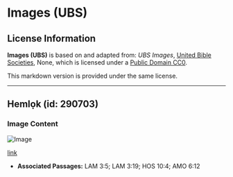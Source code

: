 # Images (UBS)

## License Information

**Images (UBS)** is based on and adapted from: _UBS Images_, [United Bible Societies](https://unitedbiblesocieties.org/), None, which is licensed under a [Public Domain CC0](https://creativecommons.org/public-domain/cc0/).

This markdown version is provided under the same license.



--------------------------------

## Hemlọk (id: 290703)

### Image Content

![Image](https://cdn.aquifer.bible/aquifer-content/resources/Media/WEB-0291_hemlock.jpg)

[link](https://cdn.aquifer.bible/aquifer-content/resources/Media/WEB-0291_hemlock.jpg)

* **Associated Passages:** LAM 3:5; LAM 3:19; HOS 10:4; AMO 6:12


